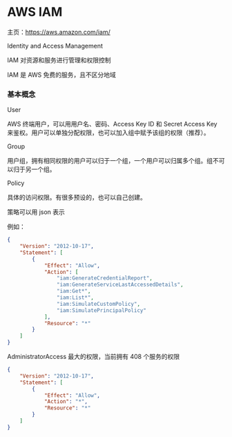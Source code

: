# AWS IAM



主页：https://aws.amazon.com/iam/

Identity and Access Management

IAM 对资源和服务进行管理和权限控制

IAM 是 AWS 免费的服务，且不区分地域

### 基本概念

User 

AWS 终端用户，可以用用户名、密码、Access Key ID 和 Secret Access Key 来鉴权。用户可以单独分配权限，也可以加入组中赋予该组的权限（推荐）。

Group 

用户组，拥有相同权限的用户可以归于一个组，一个用户可以归属多个组。组不可以归于另一个组。



Policy

具体的访问权限。有很多预设的，也可以自己创建。

策略可以用 json 表示

例如：

```json
{
    "Version": "2012-10-17",
    "Statement": [
        {
            "Effect": "Allow",
            "Action": [
                "iam:GenerateCredentialReport",
                "iam:GenerateServiceLastAccessedDetails",
                "iam:Get*",
                "iam:List*",
                "iam:SimulateCustomPolicy",
                "iam:SimulatePrincipalPolicy"
            ],
            "Resource": "*"
        }
    ]
}
```

AdministratorAccess 最大的权限，当前拥有 408 个服务的权限

```json
{
    "Version": "2012-10-17",
    "Statement": [
        {
            "Effect": "Allow",
            "Action": "*",
            "Resource": "*"
        }
    ]
}
```
